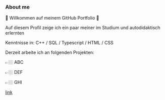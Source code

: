 ### About me

🌌 Willkommen auf meinem GitHub Portfolio 🌌

Auf diesem Profil zeige ich ein paar meiner im Studium und autodidaktisch erlernten

Kenntnisse in: C++ / SQL / Typescript / HTML / CSS

Derzeit arbeite ich an folgenden Projekten: 

👉🏼 ABC

👉🏼 DEF

👉🏼 GHI

[link]()








